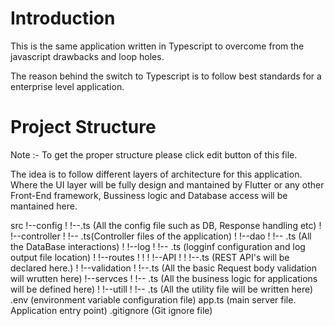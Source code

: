 # Introduction
This is the same application written in Typescript to overcome from the javascript drawbacks and loop holes.

The reason behind the switch to Typescript is to follow best standards for a enterprise level application.

# Project Structure

Note :- To get the proper structure please click edit button of this file.

The idea is to follow different layers of architecture for this application. Where the UI layer will be fully design and mantained by Flutter or any other Front-End framework, Bussiness logic and Database access will be mantained here.



src
  !--config
  !     !--.ts (All the config file such as DB, Response handling etc)
  !     
  !--controller
  !     !-- .ts(Controller files of the application)
  !
  !--dao
  !     !-- .ts (All the DataBase interactions)
  !
  !--log
  !     !-- .ts (logginf configuration and log output file location)
  !
  !--routes
  !     !
  !     !--API 
  !     !    !--.ts (REST API's will be declared here.)
  !     !--validation 
  !          !--.ts (All the basic Request body validation will wrutten here)
  !--servces
  !     !-- .ts (All the business logic for applications will be defined here)
  !
  !--utill
  !     !-- .ts (All the utility file will be written here)
.env (environment variable configuration file)
 app.ts (main server file. Application entry point)
.gitignore (Git ignore file)
 